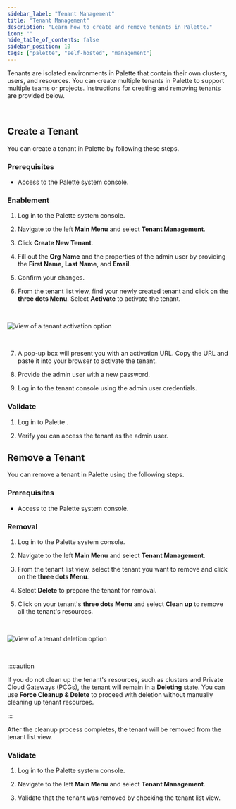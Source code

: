 ```yaml
---
sidebar_label: "Tenant Management"
title: "Tenant Management"
description: "Learn how to create and remove tenants in Palette."
icon: ""
hide_table_of_contents: false
sidebar_position: 10
tags: ["palette", "self-hosted", "management"]
---
```



Tenants are isolated environments in Palette  that contain their own clusters, users, and resources. You can create multiple tenants in Palette  to support multiple teams or projects. Instructions for creating and removing tenants are provided below.


<br />

## Create a Tenant

You can create a tenant in Palette  by following these steps.


### Prerequisites

* Access to the Palette  system console.


### Enablement

1. Log in to the Palette  system console.


2. Navigate to the left **Main Menu** and select **Tenant Management**.


3. Click **Create New Tenant**.


4. Fill out the **Org Name** and the properties of the admin user by providing the **First Name**, **Last Name**, and **Email**.


5. Confirm your changes.


6. From the tenant list view, find your newly created tenant and click on the **three dots Menu**. Select **Activate** to activate the tenant.

  <br />

  ![View of a tenant activation option](/enterprise-version_system-management_tenant-management_activate-tenant.png)

<br />

7. A pop-up box will present you with an activation URL. Copy the URL and paste it into your browser to activate the tenant.


8. Provide the admin user with a new password.


9. Log in to the tenant console using the admin user credentials.


### Validate 

1. Log in to Palette .


2. Verify you can access the tenant as the admin user.



## Remove a Tenant

You can remove a tenant in Palette  using the following steps.

### Prerequisites

* Access to the Palette  system console.

### Removal

1. Log in to the Palette  system console.


2. Navigate to the left **Main Menu** and select **Tenant Management**.


3. From the tenant list view, select the tenant you want to remove and click on the **three dots Menu**.


4. Select **Delete** to prepare the tenant for removal.


5. Click on your tenant's **three dots Menu** and select **Clean up** to remove all the tenant's resources.

<br />

  ![View of a tenant deletion option](/enterprise_version_system-management_tenant-management_remove-tenant.png)

  <br />

:::caution

If you do not clean up the tenant's resources, such as clusters and Private Cloud Gateways (PCGs), the tenant will remain in a **Deleting** state. You can use **Force Cleanup & Delete** to proceed with deletion without manually cleaning up tenant resources.

:::


After the cleanup process completes, the tenant will be removed from the tenant list view.

### Validate


1. Log in to the Palette  system console.


2. Navigate to the left **Main Menu** and select **Tenant Management**.


3. Validate that the tenant was removed by checking the tenant list view. 